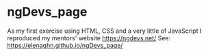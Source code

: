 # ngDevs_page

As my first exercise using HTML, CSS and a very little of JavaScript I reproduced my mentors' website https://ngdevs.net/ 
See: https://elenaghn.github.io/ngDevs_page/
